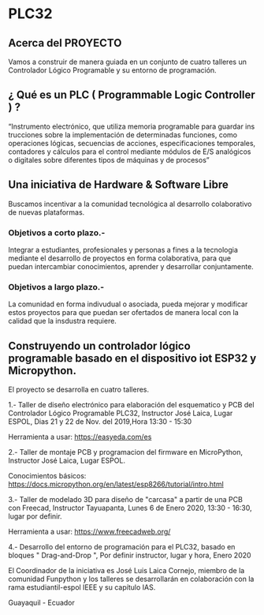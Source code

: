 # PLC32

## Acerca del PROYECTO
Vamos a construir de manera guiada en un conjunto de cuatro talleres un Controlador Lógico Programable y su entorno de programación. 

## ¿ Qué es un PLC ( Programmable Logic Controller ) ?
“Instrumento electrónico, que utiliza memoria programable para guardar ins trucciones  sobre  la  implementación  de  determinadas  funciones,  como operaciones  lógicas,  secuencias  de  acciones,  especificaciones  temporales,  contadores y cálculos para el control mediante módulos de E/S analógicos o digitales sobre diferentes tipos de máquinas y de procesos”

## Una iniciativa de Hardware & Software Libre

Buscamos incentivar a la comunidad tecnológica al desarrollo colaborativo de nuevas plataformas. 

### Objetivos a corto plazo.-

Integrar a estudiantes, profesionales y personas a fines a la tecnologia mediante el desarrollo de proyectos en forma colaborativa, para que puedan intercambiar conocimientos, aprender y desarrollar conjuntamente. 

### Objetivos a largo plazo.-

La comunidad en forma indivudual o asociada, pueda mejorar y modificar estos proyectos para que puedan ser ofertados de manera local con la calidad que la insdustra requiere. 



## Construyendo un controlador lógico programable basado en el dispositivo iot ESP32 y Micropython. 

El proyecto se desarrolla en cuatro talleres. 

1.- Taller de diseño electrónico para elaboración del esquematico y PCB del Controlador Lógico Programable PLC32, Instructor José Laica, Lugar ESPOL, Dias 21 y 22 de Nov. del 2019,Hora 13:30 - 15:30

Herramienta a usar: https://easyeda.com/es

2.- Taller de montaje PCB y programacion del firmware en MicroPython, Instructor José Laica, Lugar ESPOL.

Conocimientos básicos: https://docs.micropython.org/en/latest/esp8266/tutorial/intro.html

3.- Taller de modelado 3D para diseño de "carcasa" a partir de una PCB con Freecad, Instructor Tayuapanta, Lunes 6 de Enero 2020, 13:30 - 16:30, lugar por definir.

Herramienta a usar: https://www.freecadweb.org/

4.- Desarrollo del entorno de programación para el PLC32, basado en bloques " Drag-and-Drop ", Por definir instructor, lugar y hora, Enero 2020

El Coordinador de la iniciativa es José Luis Laica Cornejo, miembro de la comunidad Funpython y los talleres se desarrollarán en colaboración con la rama estudiantil-espol IEEE y su capítulo IAS.


Guayaquil - Ecuador 
